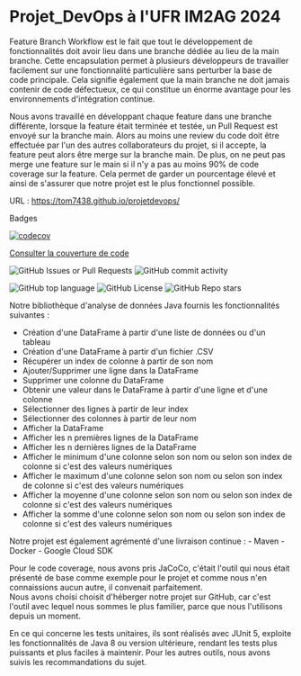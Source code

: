 # Projet_DevOps à l'UFR IM2AG 2024

Feature Branch Workflow est le fait que tout le développement de fonctionnalités doit avoir lieu dans une branche dédiée au lieu de la main branche. Cette encapsulation permet à plusieurs développeurs de travailler facilement sur une fonctionnalité particulière sans perturber la base de code principale. Cela signifie également que la main branche ne doit jamais contenir de code défectueux, ce qui constitue un énorme avantage pour les environnements d'intégration continue.  

Nous avons travaillé en développant chaque feature dans une branche différente, lorsque la feature était terminée et testée, un Pull Request est envoyé sur la branche main. Alors au moins une review du code doit être effectuée par l'un des autres collaborateurs du projet, si il accepte, la feature peut alors être merge sur la branche main. De plus, on ne peut pas merge une feature sur le main si il n'y a pas au moins 90% de code coverage sur la feature.  Cela permet de garder un pourcentage élevé et ainsi de s'assurer que notre projet est le plus fonctionnel possible.

URL : https://tom7438.github.io/projetdevops/

Badges

[![codecov](https://codecov.io/gh/tom7438/Projet_DevOps/graph/badge.svg?token=5INFKCFXE6)](https://codecov.io/gh/tom7438/Projet_DevOps)

[Consulter la couverture de code](./target/site/jacoco/index.html)


![GitHub Issues or Pull Requests](https://img.shields.io/github/issues-pr/tom7438/Projet_DevOps)
![GitHub commit activity](https://img.shields.io/github/commit-activity/w/tom7438/Projet_DevOps)

![GitHub top language](https://img.shields.io/github/languages/top/tom7438/Projet_DevOps)
![GitHub License](https://img.shields.io/github/license/tom7438/Projet_DevOps)
![GitHub Repo stars](https://img.shields.io/github/stars/tom7438/Projet_DevOps)

Notre bibliothèque d'analyse de données Java fournis les fonctionnalités suivantes :
  - Création d'une DataFrame à partir d'une liste de données ou d'un tableau
  - Création d'une DataFrame à partir d'un fichier .CSV
  - Récupérer un index de colonne à partir de son nom
  - Ajouter/Supprimer une ligne dans la DataFrame
  - Supprimer une colonne du DataFrame
  - Obtenir une valeur dans le DataFrame à partir d'une ligne et d'une colonne
  - Sélectionner des lignes à partir de leur index
  - Sélectionner des colonnes à partir de leur nom
  - Afficher la DataFrame
  - Afficher les n premières lignes de la DataFrame
  - Afficher les n dernières lignes de la DataFrame
  - Afficher le minimum d'une colonne selon son nom ou selon son index de colonne si c'est des valeurs numériques
  - Afficher le maximum d'une colonne selon son nom ou selon son index de colonne si c'est des valeurs numériques
  - Afficher la moyenne d'une colonne selon son nom ou selon son index de colonne si c'est des valeurs numériques
  - Afficher la somme d'une colonne selon son nom ou selon son index de colonne si c'est des valeurs numériques

Notre projet est également agrémenté d'une livraison continue :  - Maven
                                                                   - Docker
                                                                   - Google Cloud SDK

Pour le code coverage, nous avons pris JaCoCo, c'était l'outil qui nous était présenté de base comme exemple pour le projet et comme nous n'en connaissions aucun autre, il convenait parfaitement.  
Nous avons choisi choisit d'héberger notre projet sur GitHub, car c'est l'outil avec lequel nous sommes le plus familier, parce que nous l'utilisons depuis un moment.

En ce qui concerne les tests unitaires, ils sont réalisés avec JUnit 5, exploite les fonctionnalités de Java 8 ou version ultérieure, rendant les tests plus puissants et plus faciles à maintenir.
Pour les autres outils, nous avons suivis les recommandations du sujet.
